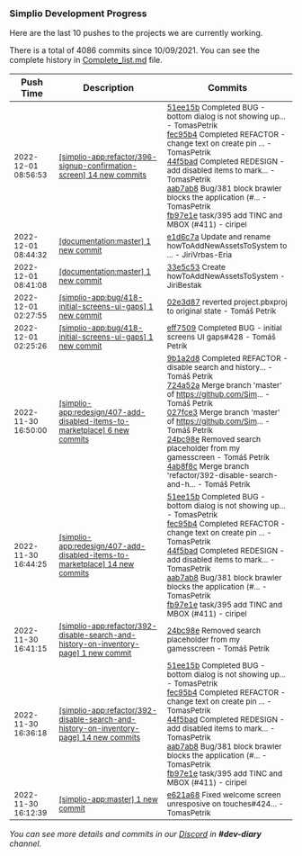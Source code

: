 
### Simplio Development Progress

Here are the last 10 pushes to the projects we are currently working.

There is a total of 4086 commits since 10/09/2021. You can see the complete history in
 [Complete_list.md](Complete_list.md) file.

| Push Time | Description | Commits |
| --- | --- | --- |
| <sub>2022-12-01 08:56:53</sub> | <sub>[[simplio-app:refactor/396\-signup\-confirmation\-screen] 14 new commits](https://github.com/SimplioOfficial/simplio-app/compare/8748302e1e6b...214d9bd5b2a0)</sub> | <sub>[51ee15b](https://github.com/SimplioOfficial/simplio-app/commit/51ee15b9f0f95327313a6776004229ee21c157b6) Completed BUG - bottom dialog is not showing up... - TomasPetrik<br>[fec95b4](https://github.com/SimplioOfficial/simplio-app/commit/fec95b47801d9577f5895c7dab3f5ce6b621d89b) Completed REFACTOR - change text on create pin ... - TomasPetrik<br>[44f5bad](https://github.com/SimplioOfficial/simplio-app/commit/44f5badfa7ba1f192f95d57cf269e083ed77b32c) Completed REDESIGN - add disabled items to mark... - TomasPetrik<br>[aab7ab8](https://github.com/SimplioOfficial/simplio-app/commit/aab7ab8eeb4295070633ef188b7832123bd85639) Bug/381 block brawler blocks the application (#... - TomasPetrik<br>[fb97e1e](https://github.com/SimplioOfficial/simplio-app/commit/fb97e1ef6f540d68127260923d28b9cede9f8f64) task/395 add TINC and MBOX (#411) - ciripel</sub> |
| <sub>2022-12-01 08:44:32</sub> | <sub>[[documentation:master] 1 new commit](https://github.com/SimplioOfficial/documentation/commit/e1d6c7a4c8f27e928d08e3e73040c2e4eb1dcfe7)</sub> | <sub>[e1d6c7a](https://github.com/SimplioOfficial/documentation/commit/e1d6c7a4c8f27e928d08e3e73040c2e4eb1dcfe7) Update and rename howToAddNewAssetsToSystem to ... - JiriVrbas\-Eria</sub> |
| <sub>2022-12-01 08:41:08</sub> | <sub>[[documentation:master] 1 new commit](https://github.com/SimplioOfficial/documentation/commit/33e5c533280cb4d44dd79eda71f7dda16894ec93)</sub> | <sub>[33e5c53](https://github.com/SimplioOfficial/documentation/commit/33e5c533280cb4d44dd79eda71f7dda16894ec93) Create howToAddNewAssetsToSystem - JiriBestak</sub> |
| <sub>2022-12-01 02:27:55</sub> | <sub>[[simplio-app:bug/418\-initial\-screens\-ui\-gaps] 1 new commit](https://github.com/SimplioOfficial/simplio-app/commit/02e3d879623423b044794e74a8c4964b2954a8fd)</sub> | <sub>[02e3d87](https://github.com/SimplioOfficial/simplio-app/commit/02e3d879623423b044794e74a8c4964b2954a8fd) reverted project.pbxproj to original state - Tomáš Petrík</sub> |
| <sub>2022-12-01 02:25:26</sub> | <sub>[[simplio-app:bug/418\-initial\-screens\-ui\-gaps] 1 new commit](https://github.com/SimplioOfficial/simplio-app/commit/eff75098e5b82a84392bb7bce986d1ec333be913)</sub> | <sub>[eff7509](https://github.com/SimplioOfficial/simplio-app/commit/eff75098e5b82a84392bb7bce986d1ec333be913) Completed BUG - initial screens UI gaps#428 - Tomáš Petrík</sub> |
| <sub>2022-11-30 16:50:00</sub> | <sub>[[simplio-app:redesign/407\-add\-disabled\-items\-to\-marketplace] 6 new commits](https://github.com/SimplioOfficial/simplio-app/compare/6e2b6d801748...c67a90722e03)</sub> | <sub>[9b1a2d8](https://github.com/SimplioOfficial/simplio-app/commit/9b1a2d80f57ac6fd57a8c1c1a671e2ac27d046e3) Completed REFACTOR - disable search and history... - Tomáš Petrík<br>[724a52a](https://github.com/SimplioOfficial/simplio-app/commit/724a52a4bf4134337433fd3f19bb67aa22f2b8dc) Merge branch 'master' of https://github.com/Sim... - Tomáš Petrík<br>[027fce3](https://github.com/SimplioOfficial/simplio-app/commit/027fce3cfc7a186d338d4af43f023947adf212cd) Merge branch 'master' of https://github.com/Sim... - Tomáš Petrík<br>[24bc98e](https://github.com/SimplioOfficial/simplio-app/commit/24bc98e19fa965a298e2022f16d0cfff8bcc035f) Removed search placeholder from my gamesscreen - Tomáš Petrík<br>[4ab8f8c](https://github.com/SimplioOfficial/simplio-app/commit/4ab8f8ca59931beaae18337afd51a0fc6c04c24a) Merge branch 'refactor/392-disable-search-and-h... - Tomáš Petrík</sub> |
| <sub>2022-11-30 16:44:25</sub> | <sub>[[simplio-app:redesign/407\-add\-disabled\-items\-to\-marketplace] 14 new commits](https://github.com/SimplioOfficial/simplio-app/compare/f42e10d7b069...6e2b6d801748)</sub> | <sub>[51ee15b](https://github.com/SimplioOfficial/simplio-app/commit/51ee15b9f0f95327313a6776004229ee21c157b6) Completed BUG - bottom dialog is not showing up... - TomasPetrik<br>[fec95b4](https://github.com/SimplioOfficial/simplio-app/commit/fec95b47801d9577f5895c7dab3f5ce6b621d89b) Completed REFACTOR - change text on create pin ... - TomasPetrik<br>[44f5bad](https://github.com/SimplioOfficial/simplio-app/commit/44f5badfa7ba1f192f95d57cf269e083ed77b32c) Completed REDESIGN - add disabled items to mark... - TomasPetrik<br>[aab7ab8](https://github.com/SimplioOfficial/simplio-app/commit/aab7ab8eeb4295070633ef188b7832123bd85639) Bug/381 block brawler blocks the application (#... - TomasPetrik<br>[fb97e1e](https://github.com/SimplioOfficial/simplio-app/commit/fb97e1ef6f540d68127260923d28b9cede9f8f64) task/395 add TINC and MBOX (#411) - ciripel</sub> |
| <sub>2022-11-30 16:41:15</sub> | <sub>[[simplio-app:refactor/392\-disable\-search\-and\-history\-on\-inventory\-page] 1 new commit](https://github.com/SimplioOfficial/simplio-app/commit/24bc98e19fa965a298e2022f16d0cfff8bcc035f)</sub> | <sub>[24bc98e](https://github.com/SimplioOfficial/simplio-app/commit/24bc98e19fa965a298e2022f16d0cfff8bcc035f) Removed search placeholder from my gamesscreen - Tomáš Petrík</sub> |
| <sub>2022-11-30 16:36:18</sub> | <sub>[[simplio-app:refactor/392\-disable\-search\-and\-history\-on\-inventory\-page] 14 new commits](https://github.com/SimplioOfficial/simplio-app/compare/724a52a4bf41...027fce3cfc7a)</sub> | <sub>[51ee15b](https://github.com/SimplioOfficial/simplio-app/commit/51ee15b9f0f95327313a6776004229ee21c157b6) Completed BUG - bottom dialog is not showing up... - TomasPetrik<br>[fec95b4](https://github.com/SimplioOfficial/simplio-app/commit/fec95b47801d9577f5895c7dab3f5ce6b621d89b) Completed REFACTOR - change text on create pin ... - TomasPetrik<br>[44f5bad](https://github.com/SimplioOfficial/simplio-app/commit/44f5badfa7ba1f192f95d57cf269e083ed77b32c) Completed REDESIGN - add disabled items to mark... - TomasPetrik<br>[aab7ab8](https://github.com/SimplioOfficial/simplio-app/commit/aab7ab8eeb4295070633ef188b7832123bd85639) Bug/381 block brawler blocks the application (#... - TomasPetrik<br>[fb97e1e](https://github.com/SimplioOfficial/simplio-app/commit/fb97e1ef6f540d68127260923d28b9cede9f8f64) task/395 add TINC and MBOX (#411) - ciripel</sub> |
| <sub>2022-11-30 16:12:39</sub> | <sub>[[simplio-app:master] 1 new commit](https://github.com/SimplioOfficial/simplio-app/commit/e621a68cd08e985781f7df65cdeb8321e4dd4523)</sub> | <sub>[e621a68](https://github.com/SimplioOfficial/simplio-app/commit/e621a68cd08e985781f7df65cdeb8321e4dd4523) Fixed welcome screen unresposive on touches#424... - TomasPetrik</sub> |

_You can see more details and commits in our [Discord](https://discord.gg/aKhjuwZmdP) in **#dev-diary** channel._
